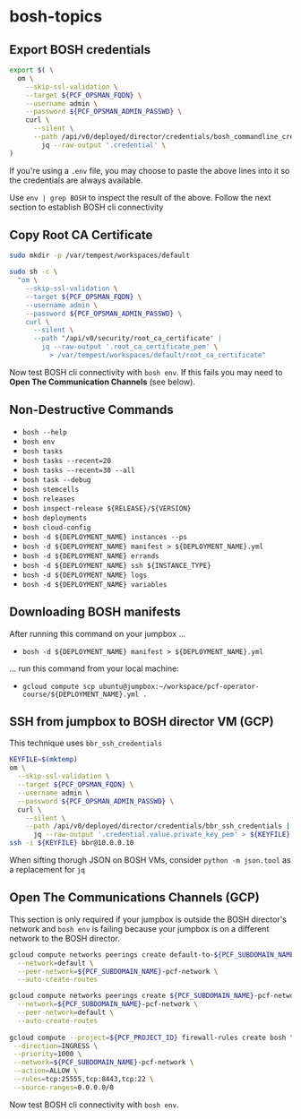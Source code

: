 # bosh-topics

## Export BOSH credentials

```bash
export $( \
  om \
    --skip-ssl-validation \
    --target ${PCF_OPSMAN_FQDN} \
    --username admin \
    --password ${PCF_OPSMAN_ADMIN_PASSWD} \
    curl \
      --silent \
      --path /api/v0/deployed/director/credentials/bosh_commandline_credentials | \
        jq --raw-output '.credential' \
)
```

If you're using a `.env` file, you may choose to paste the above lines into it so the
credentials are always available.

Use `env | grep BOSH` to inspect the result of the above.
Follow the next section to establish BOSH cli connectivity

## Copy Root CA Certificate

```bash
sudo mkdir -p /var/tempest/workspaces/default

sudo sh -c \
  "om \
    --skip-ssl-validation \
    --target ${PCF_OPSMAN_FQDN} \
    --username admin \
    --password ${PCF_OPSMAN_ADMIN_PASSWD} \
    curl \
      --silent \
      --path "/api/v0/security/root_ca_certificate" |
        jq --raw-output '.root_ca_certificate_pem' \
          > /var/tempest/workspaces/default/root_ca_certificate"
```

Now test BOSH cli connectivity with `bosh env`.
If this fails you may need to __Open The Communication Channels__ (see below).

## Non-Destructive Commands

- `bosh --help`
- `bosh env`
- `bosh tasks`
- `bosh tasks --recent=20`
- `bosh tasks --recent=30 --all`
- `bosh task --debug`
- `bosh stemcells`
- `bosh releases`
- `bosh inspect-release ${RELEASE}/${VERSION}`
- `bosh deployments`
- `bosh cloud-config`
- `bosh -d ${DEPLOYMENT_NAME} instances --ps`
- `bosh -d ${DEPLOYMENT_NAME} manifest > ${DEPLOYMENT_NAME}.yml`
- `bosh -d ${DEPLOYMENT_NAME} errands`
- `bosh -d ${DEPLOYMENT_NAME} ssh ${INSTANCE_TYPE}`
- `bosh -d ${DEPLOYMENT_NAME} logs`
- `bosh -d ${DEPLOYMENT_NAME} variables`

## Downloading BOSH manifests

After running this command on your jumpbox ...

- `bosh -d ${DEPLOYMENT_NAME} manifest > ${DEPLOYMENT_NAME}.yml`

... run this command from your local machine:

- `gcloud compute scp ubuntu@jumpbox:~/workspace/pcf-operator-course/${DEPLOYMENT_NAME}.yml .`

## SSH from jumpbox to BOSH director VM (GCP)

This technique uses `bbr_ssh_credentials`

```bash
KEYFILE=$(mktemp)
om \
  --skip-ssl-validation \
  --target ${PCF_OPSMAN_FQDN} \
  --username admin \
  --password ${PCF_OPSMAN_ADMIN_PASSWD} \
  curl \
    --silent \
    --path /api/v0/deployed/director/credentials/bbr_ssh_credentials | \
      jq --raw-output '.credential.value.private_key_pem' > ${KEYFILE}
ssh -i ${KEYFILE} bbr@10.0.0.10
```

When sifting thorugh JSON on BOSH VMs, consider `python -m json.tool` as a replacement for `jq`

## Open The Communications Channels (GCP)

This section is only required if your jumpbox is outside the BOSH director's network
and `bosh env` is failing because your jumpbox is on a different network to the BOSH director.

```bash
gcloud compute networks peerings create default-to-${PCF_SUBDOMAIN_NAME}-pcf-network \
  --network=default \
  --peer-network=${PCF_SUBDOMAIN_NAME}-pcf-network \
  --auto-create-routes

gcloud compute networks peerings create ${PCF_SUBDOMAIN_NAME}-pcf-network-to-default \
  --network=${PCF_SUBDOMAIN_NAME}-pcf-network \
  --peer-network=default \
  --auto-create-routes
  
gcloud compute --project=${PCF_PROJECT_ID} firewall-rules create bosh \
 --direction=INGRESS \
 --priority=1000 \
 --network=${PCF_SUBDOMAIN_NAME}-pcf-network \
 --action=ALLOW \
 --rules=tcp:25555,tcp:8443,tcp:22 \
 --source-ranges=0.0.0.0/0
```

Now test BOSH cli connectivity with `bosh env`.

